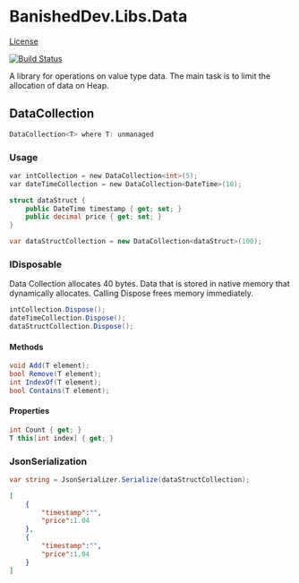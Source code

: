 # BanishedDev.Libs.Data

[License](LICENSE.md) 

[![Build Status](https://banisheddevltd.visualstudio.com/BanishedDev.Libs.Data/_apis/build/status/Tomasz-Pietrzyk.BanishedDev.Libs.Data?branchName=master)](https://banisheddevltd.visualstudio.com/BanishedDev.Libs.Data/_build/latest?definitionId=7&branchName=master)

A library for operations on value type data. The main task is to limit the allocation of data on Heap.

## DataCollection

```c
DataCollection<T> where T: unmanaged
```

### Usage

```c
var intCollection = new DataCollection<int>(5);
var dateTimeCollection = new DataCollection<DateTime>(10);
```

```c#
struct dataStruct {
    public DateTime timestamp { get; set; }
    public decimal price { get; set; }
}

var dataStructCollection = new DataCollection<dataStruct>(100);
```

### IDisposable

Data Collection allocates 40 bytes. Data that is stored in native memory that dynamically allocates. Calling Dispose frees memory immediately.

```c#
intCollection.Dispose();
dateTimeCollection.Dispose();
dataStructCollection.Dispose();
```

#### Methods

```c#
void Add(T element);
bool Remove(T element);
int IndexOf(T element);
bool Contains(T element);
```

#### Properties

```c#
int Count { get; }
T this[int index] { get; }
```

### JsonSerialization

```c#
var string = JsonSerializer.Serialize(dataStructCollection);
```

```json
[
    {
        "timestamp":"",
        "price":1.04
    },
    {
        "timestamp":"",
        "price":1.04
    }
]
```
